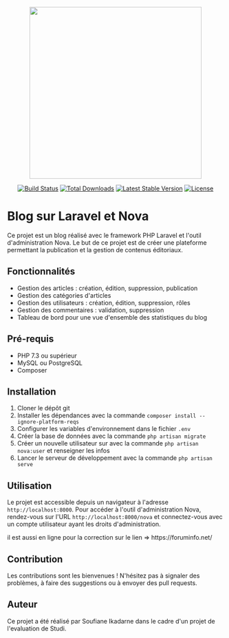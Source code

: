 <p align="center"><a href="https://laravel.com" target="_blank"><img src="https://raw.githubusercontent.com/laravel/art/master/logo-lockup/5%20SVG/2%20CMYK/1%20Full%20Color/laravel-logolockup-cmyk-red.svg" width="400"></a></p>

<p align="center">
<a href="https://travis-ci.org/laravel/framework"><img src="https://travis-ci.org/laravel/framework.svg" alt="Build Status"></a>
<a href="https://packagist.org/packages/laravel/framework"><img src="https://img.shields.io/packagist/dt/laravel/framework" alt="Total Downloads"></a>
<a href="https://packagist.org/packages/laravel/framework"><img src="https://img.shields.io/packagist/v/laravel/framework" alt="Latest Stable Version"></a>
<a href="https://packagist.org/packages/laravel/framework"><img src="https://img.shields.io/packagist/l/laravel/framework" alt="License"></a>
</p>
 <h1>Blog sur Laravel et Nova</h1>
  <p>Ce projet est un blog réalisé avec le framework PHP Laravel et l'outil d'administration Nova. Le but de ce projet est de créer une plateforme permettant la publication et la gestion de contenus éditoriaux.</p>
  
  <h2>Fonctionnalités</h2>
  <ul>
    <li>Gestion des articles : création, édition, suppression, publication</li>
    <li>Gestion des catégories d'articles</li>
    <li>Gestion des utilisateurs : création, édition, suppression, rôles</li>
    <li>Gestion des commentaires : validation, suppression</li>
    <li>Tableau de bord pour une vue d'ensemble des statistiques du blog</li>
  </ul>
  
  <h2>Pré-requis</h2>
  <ul>
    <li>PHP 7.3 ou supérieur</li>
    <li>MySQL ou PostgreSQL</li>
    <li>Composer</li>
  </ul>
  
  <h2>Installation</h2>
  <ol>
    <li>Cloner le dépôt git</li>
    <li>Installer les dépendances avec la commande <code>composer install --ignore-platform-reqs</code></li>
    <li>Configurer les variables d'environnement dans le fichier <code>.env</code></li>
    <li>Créer la base de données avec la commande <code>php artisan migrate</code></li>
    <li> Créer un nouvelle utilisateur sur avec la commande <code>php artisan nova:user</code> et renseigner les infos</li>
    <li>Lancer le serveur de développement avec la commande <code>php artisan serve</code></li>
  </ol>
  
  <h2>Utilisation</h2>
  <p>Le projet est accessible depuis un navigateur à l'adresse <code>http://localhost:8000</code>. Pour accéder à l'outil d'administration Nova, rendez-vous sur l'URL <code>http://localhost:8000/nova</code> et connectez-vous avec un compte utilisateur ayant les droits d'administration.</p>
  <p> il est aussi en ligne pour la correction sur le lien => https://foruminfo.net/</p>
  
  <h2>Contribution</h2>
  <p>Les contributions sont les bienvenues ! N'hésitez pas à signaler des problèmes, à faire des suggestions ou à envoyer des pull requests.</p>
  
  <h2>Auteur</h2>
  <p>Ce projet a été réalisé par Soufiane Ikadarne dans le cadre d'un projet de l'evaluation de Studi.</p>
